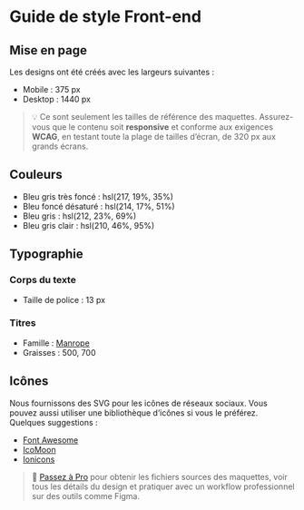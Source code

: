 # Guide de style Front-end

## Mise en page

Les designs ont été créés avec les largeurs suivantes :

* Mobile : 375 px
* Desktop : 1440 px

> 💡 Ce sont seulement les tailles de référence des maquettes. Assurez-vous que le contenu soit **responsive** et conforme aux exigences **WCAG**, en testant toute la plage de tailles d’écran, de 320 px aux grands écrans.

## Couleurs

* Bleu gris très foncé : hsl(217, 19%, 35%)
* Bleu foncé désaturé : hsl(214, 17%, 51%)
* Bleu gris : hsl(212, 23%, 69%)
* Bleu gris clair : hsl(210, 46%, 95%)

## Typographie

### Corps du texte

* Taille de police : 13 px

### Titres

* Famille : [Manrope](https://fonts.google.com/specimen/Manrope)
* Graisses : 500, 700

## Icônes

Nous fournissons des SVG pour les icônes de réseaux sociaux. Vous pouvez aussi utiliser une bibliothèque d’icônes si vous le préférez. Quelques suggestions :

* [Font Awesome](https://fontawesome.com)
* [IcoMoon](https://icomoon.io)
* [Ionicons](https://ionicons.com)

> 💎 [Passez à Pro](https://www.frontendmentor.io/pro?ref=style-guide) pour obtenir les fichiers sources des maquettes, voir tous les détails du design et pratiquer avec un workflow professionnel sur des outils comme Figma.
